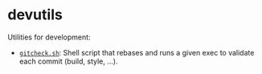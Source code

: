 # devutils

Utilities for development:

* [`gitcheck.sh`](scripts/gitcheck.sh): Shell script that rebases and runs a given exec to validate each commit (build, style, ...).
